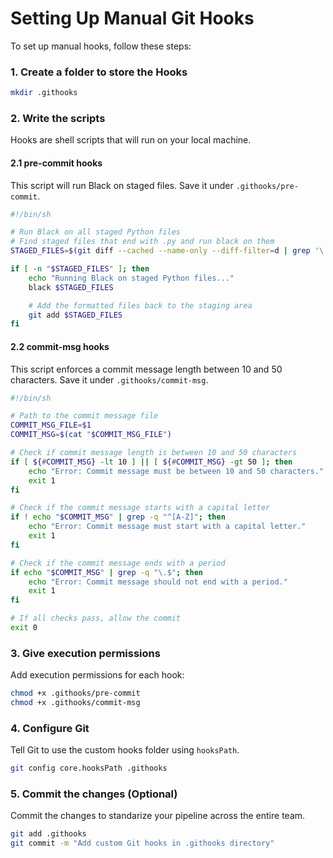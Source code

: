 # Setting Up Manual Git Hooks

To set up manual hooks, follow these steps:

### 1. Create a folder to store the Hooks
```bash
mkdir .githooks
```

### 2. Write the scripts

Hooks are shell scripts that will run on your local machine.

#### 2.1 pre-commit hooks

This script will run Black on staged files. Save it under `.githooks/pre-commit`.

```bash
#!/bin/sh

# Run Black on all staged Python files
# Find staged files that end with .py and run black on them
STAGED_FILES=$(git diff --cached --name-only --diff-filter=d | grep '\.py$')

if [ -n "$STAGED_FILES" ]; then
    echo "Running Black on staged Python files..."
    black $STAGED_FILES

    # Add the formatted files back to the staging area
    git add $STAGED_FILES
fi
```
#### 2.2 commit-msg hooks

This script enforces a commit message length between 10 and 50 characters. 
 Save it under `.githooks/commit-msg`.

```bash
#!/bin/sh

# Path to the commit message file
COMMIT_MSG_FILE=$1
COMMIT_MSG=$(cat "$COMMIT_MSG_FILE")

# Check if commit message length is between 10 and 50 characters
if [ ${#COMMIT_MSG} -lt 10 ] || [ ${#COMMIT_MSG} -gt 50 ]; then
    echo "Error: Commit message must be between 10 and 50 characters."
    exit 1
fi

# Check if the commit message starts with a capital letter
if ! echo "$COMMIT_MSG" | grep -q "^[A-Z]"; then
    echo "Error: Commit message must start with a capital letter."
    exit 1
fi

# Check if the commit message ends with a period
if echo "$COMMIT_MSG" | grep -q "\.$"; then
    echo "Error: Commit message should not end with a period."
    exit 1
fi

# If all checks pass, allow the commit
exit 0
```

### 3. Give execution permissions

Add execution permissions for each hook:
```bash
chmod +x .githooks/pre-commit
chmod +x .githooks/commit-msg
```

### 4. Configure Git
Tell Git to use the custom hooks folder using `hooksPath`.
```bash
git config core.hooksPath .githooks
```

### 5. Commit the changes (Optional)

Commit the changes to standarize your pipeline across the entire team.
```bash
git add .githooks
git commit -m "Add custom Git hooks in .githooks directory"
```
